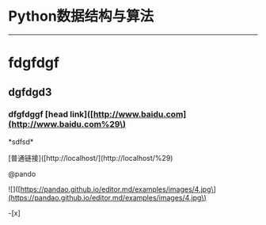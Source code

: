 # Python数据结构与算法

---

# fdgfdgf

## dgfdgd3

### dfgfdggf \[head link\]\([http://www.baidu.com](http://www.baidu.com%29\)

\*sdfsd\*

\[普通链接\]\([http://localhost/\](http://localhost/%29\)

@pando

!\[\]\([https://pandao.github.io/editor.md/examples/images/4.jpg\](https://pandao.github.io/editor.md/examples/images/4.jpg\)

-\[x\]







